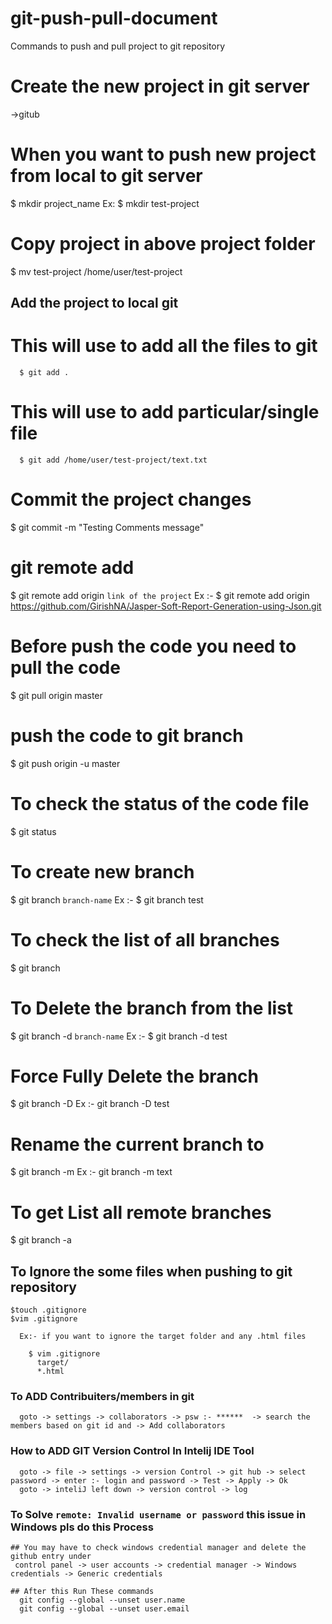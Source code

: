 # git-push-pull-document
Commands to push and pull project to git repository

# Create the new project in git server 
  ->gitub

# When you want to push new project from local to git server
  $ mkdir project_name
    Ex: $ mkdir test-project

# Copy project in above project folder
  $ mv test-project /home/user/test-project

## Add the project to local git 
   # This will use to add all the files to git 
      $ git add .
   # This will use to add particular/single file
      $ git add /home/user/test-project/text.txt 
      
# Commit the project changes
  $ git commit -m "Testing Comments message"
  
# git remote add 
  $ git remote add origin `link of the project`
   Ex :- $ git remote add origin https://github.com/GirishNA/Jasper-Soft-Report-Generation-using-Json.git
    
# Before push the code you need to pull the code
  $ git pull origin master
  
# push the code to git branch
  $ git push origin -u master
  
# To check the status of the code file
  $ git status
  
# To create new branch 
  $ git branch `branch-name`
    Ex :- $ git branch test
  
# To check the list of all branches 
  $ git branch 
  
# To Delete the branch from the list
  $ git branch -d `branch-name`
    Ex :- $ git branch -d test
    
# Force Fully Delete the branch 
  $ git branch -D <branch>
    Ex :- git branch -D test

# Rename the current branch to <branch>
  $ git branch -m <branch>
    Ex :- git branch -m text
  
# To get List all remote branches
  $ git branch -a
  
  
## To Ignore the some files when pushing to git repository

    $touch .gitignore
    $vim .gitignore
      
      Ex:- if you want to ignore the target folder and any .html files
    
        $ vim .gitignore
          target/
          *.html     
          
 ### To ADD Contribuiters/members in git
      goto -> settings -> collaborators -> psw :- ******  -> search the members based on git id and -> Add collaborators
      
### How to ADD GIT Version Control In Intelij IDE Tool
      goto -> file -> settings -> version Control -> git hub -> select password -> enter :- login and password -> Test -> Apply -> Ok
      goto -> inteliJ left down -> version control -> log 
     

### To Solve `remote: Invalid username or password` this issue in Windows pls do this Process
    ## You may have to check windows credential manager and delete the github entry under
     control panel -> user accounts -> credential manager -> Windows credentials -> Generic credentials

    ## After this Run These commands
      git config --global --unset user.name
      git config --global --unset user.email


